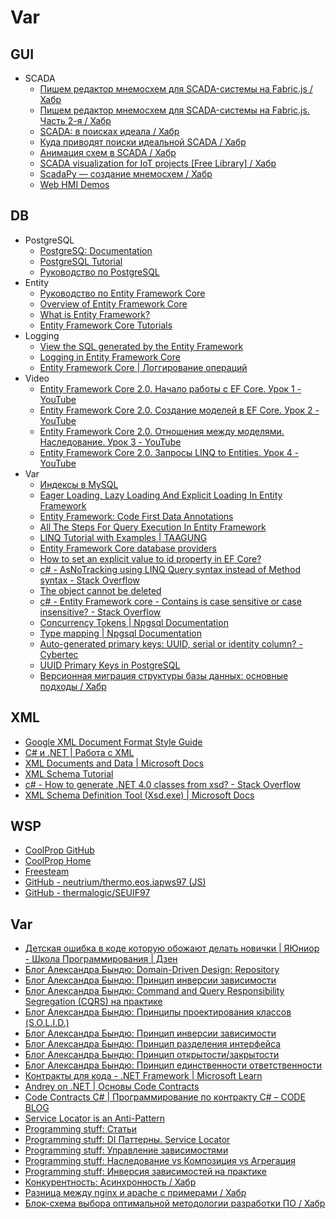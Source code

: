 # Var

## GUI

* SCADA
  * [Пишем редактор мнемосхем для SCADA-системы на Fabric.js / Хабр](https://habr.com/ru/post/322990/)
  * [Пишем редактор мнемосхем для SCADA-системы на Fabric.js. Часть 2-я / Хабр](https://habr.com/ru/post/325640/)
  * [SCADA: в поисках идеала / Хабр](https://habr.com/ru/post/319318/)
  * [Куда приводят поиски идеальной SCADA / Хабр](https://habr.com/ru/post/439468/)
  * [Анимация схем в SCADA / Хабр](https://habr.com/ru/post/487738/)
  * [SCADA visualization for IoT projects [Free Library] / Хабр](https://habr.com/ru/post/462171/)
  * [ScadaPy — создание мнемосхем / Хабр](https://habr.com/ru/post/345938/)
  * [Web HMI Demos](http://www.genlogic.com/demos.html)

## DB

* PostgreSQL
  * [PostgreSQ: Documentation](https://www.postgresql.org/docs/12/index.html)
  * [PostgreSQL Tutorial](https://www.tutorialspoint.com/postgresql/index.htm)
  * [Руководство по PostgreSQL](https://metanit.com/sql/postgresql/)
* Entity
  * [Руководство по Entity Framework Core](https://metanit.com/sharp/entityframeworkcore/)
  * [Overview of Entity Framework Core](https://docs.microsoft.com/en-us/ef/core/)
  * [What is Entity Framework?](https://www.entityframeworktutorial.net/what-is-entityframework.aspx)
  * [Entity Framework Core Tutorials](https://www.entityframeworktutorial.net/efcore/entity-framework-core.aspx)
* Logging
  * [View the SQL generated by the Entity Framework](https://stackoverflow.com/questions/1412863/how-do-i-view-the-sql-generated-by-the-entity-framework/52686803#52686803)
  * [Logging in Entity Framework Core](https://www.entityframeworktutorial.net/efcore/logging-in-entityframework-core.aspx)
  * [Entity Framework Core | Логгирование операций](https://metanit.com/sharp/entityframeworkcore/2.12.php)
* Video
  * [Еntity Framework Core 2.0. Начало работы с EF Core. Урок 1 - YouTube](https://www.youtube.com/watch?v=zlVZWK9hxRs)
  * [Еntity Framework Core 2.0. Создание моделей в EF Core. Урок 2 - YouTube](https://www.youtube.com/watch?v=9t9omEOtOIw)
  * [Еntity Framework Core 2.0. Отношения между моделями. Наследование. Урок 3 - YouTube](https://www.youtube.com/watch?v=jpBra476V3M)
  * [Еntity Framework Core 2.0. Запросы LINQ to Entities. Урок 4 - YouTube](https://www.youtube.com/watch?v=ezUdhNwV0_0)
* Var
  * [Индексы в MySQL](https://ruhighload.com/%D0%98%D0%BD%D0%B4%D0%B5%D0%BA%D1%81%D1%8B+%D0%B2+mysql)
  * [Eager Loading, Lazy Loading And Explicit Loading In Entity Framework](https://www.c-sharpcorner.com/article/eager-loading-lazy-loading-and-explicit-loading-in-entity-framework/)
  * [Entity Framework: Code First Data Annotations](https://www.c-sharpcorner.com/UploadFile/ff2f08/entity-framework-code-first-data-annotations/)
  * [All The Steps For Query Execution In Entity Framework](https://www.c-sharpcorner.com/article/all-steps-about-query-execution-in-entity-framework/)
  * [LINQ Tutorial with Examples | TAAGUNG](https://taagung.com/linq-tutorial-with-examples/)
  * [Entity Framework Core database providers](https://docs.microsoft.com/en-us/ef/core/providers/?tabs=dotnet-core-cli)
  * [How to set an explicit value to id property in EF Core?](https://www.entityframeworktutorial.net/faq/how-to-set-explicit-value-to-id-property-in-ef-core.aspx)
  * [c# - AsNoTracking using LINQ Query syntax instead of Method syntax - Stack Overflow](https://stackoverflow.com/questions/18122723/asnotracking-using-linq-query-syntax-instead-of-method-syntax)
  * [The object cannot be deleted](https://stackoverflow.com/questions/15637965/the-object-cannot-be-deleted-because-it-was-not-found-in-the-objectstatemanager)
  * [c# - Entity Framework core - Contains is case sensitive or case insensitive? - Stack Overflow](https://stackoverflow.com/questions/43277868/entity-framework-core-contains-is-case-sensitive-or-case-insensitive)
  * [Concurrency Tokens | Npgsql Documentation](https://www.npgsql.org/efcore/modeling/concurrency.html)
  * [Type mapping | Npgsql Documentation](https://www.npgsql.org/efcore/mapping/general.html?tabs=data-annotations)
  * [Auto-generated primary keys: UUID, serial or identity column? - Cybertec](https://www.cybertec-postgresql.com/en/uuid-serial-or-identity-columns-for-postgresql-auto-generated-primary-keys/)
  * [UUID Primary Keys in PostgreSQL](https://www.starkandwayne.com/blog/uuid-primary-keys-in-postgresql/)
  * [Версионная миграция структуры базы данных: основные подходы / Хабр](https://habr.com/ru/articles/121265/)

## XML

* [Google XML Document Format Style Guide](https://google.github.io/styleguide/xmlstyle.html)
* [C# и .NET | Работа с XML](https://metanit.com/sharp/tutorial/16.1.php)
* [XML Documents and Data | Microsoft Docs](https://docs.microsoft.com/en-US/dotnet/standard/data/xml/)
* [XML Schema Tutorial](https://www.w3schools.com/xml/schema_intro.asp)
* [c# - How to generate .NET 4.0 classes from xsd? - Stack Overflow](https://stackoverflow.com/questions/5217665/how-to-generate-net-4-0-classes-from-xsd)
* [XML Schema Definition Tool (Xsd.exe) | Microsoft Docs](https://docs.microsoft.com/en-US/dotnet/standard/serialization/xml-schema-definition-tool-xsd-exe)

## WSP

* [CoolProp GitHub](https://github.com/CoolProp/CoolProp)
* [CoolProp Home](http://www.coolprop.org/index.html)
* [Freesteam](http://freesteam.sourceforge.net/)
* [GitHub - neutrium/thermo.eos.iapws97 (JS)](https://github.com/neutrium/thermo.eos.iapws97)
* [GitHub - thermalogic/SEUIF97](https://github.com/thermalogic/SEUIF97)

## Var

* [Детская ошибка в коде которую обожают делать новички | ЯЮниор - Школа Программирования | Дзен](https://dzen.ru/a/XsO4-r16bz0U8g35)
* [Блог Александра Бындю: Domain-Driven Design: Repository](https://blog.byndyu.ru/2011/01/domain-driven-design-repository.html)
* [Блог Александра Бындю: Принцип инверсии зависимости](https://blog.byndyu.ru/2009/12/blog-post.html)
* [Блог Александра Бындю: Command and Query Responsibility Segregation (CQRS) на практике](https://blog.byndyu.ru/2014/07/command-and-query-responsibility.html)
* [Блог Александра Бындю: Принципы проектирования классов (S.O.L.I.D.)](https://blog.byndyu.ru/2009/10/solid.html)
* [Блог Александра Бындю: Принцип инверсии зависимости](https://blog.byndyu.ru/2009/12/blog-post.html)
* [Блог Александра Бындю: Принцип разделения интерфейса](https://blog.byndyu.ru/2009/11/blog-post_19.html)
* [Блог Александра Бындю: Принцип открытости/закрытости](https://blog.byndyu.ru/2009/10/blog-post_14.html)
* [Блог Александра Бындю: Принцип единственности ответственности](https://blog.byndyu.ru/2009/10/blog-post.html)
* [Контракты для кода - .NET Framework | Microsoft Learn](https://learn.microsoft.com/ru-ru/dotnet/framework/debug-trace-profile/code-contracts)
* [Andrey on .NET | Основы Code Contracts](https://andrey.moveax.ru/post/csharp-code-contracts-basics)
* [Code Contracts C# | Программирование по контракту C# – CODE BLOG](https://shwanoff.ru/code-contracts/)
* [Service Locator is an Anti-Pattern](https://blog.ploeh.dk/2010/02/03/ServiceLocatorisanAnti-Pattern/)
* [Programming stuff: Статьи](http://sergeyteplyakov.blogspot.com/2013/10/articles.html#dependency_management)
* [Programming stuff: DI Паттерны. Service Locator](http://sergeyteplyakov.blogspot.com/2013/03/di-service-locator.html)
* [Programming stuff: Управление зависимостями](http://sergeyteplyakov.blogspot.com/2012/11/blog-post.html)
* [Programming stuff: Наследование vs Композиция vs Агрегация](http://sergeyteplyakov.blogspot.com/2012/12/vs-vs.html)
* [Programming stuff: Инверсия зависимостей на практике](http://sergeyteplyakov.blogspot.com/2013/01/blog-post.html#AmbientContext)
* [Конкурентность: Асинхронность / Хабр](https://habr.com/ru/articles/319350/)
* [Разница между nginx и apache с примерами / Хабр](https://habr.com/ru/articles/320710/)
* [Блок-схема выбора оптимальной методологии разработки ПО / Хабр](https://habr.com/ru/articles/297612/)
